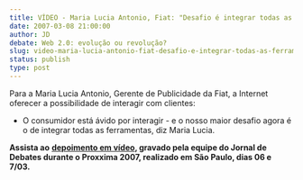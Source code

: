 ```yaml
---
title: VÍDEO - Maria Lucia Antonio, Fiat: "Desafio é integrar todas as ferramentas"
date: 2007-03-08 21:00:00
author: JD
debate: Web 2.0: evolução ou revolução?
slug: video-maria-lucia-antonio-fiat-desafio-e-integrar-todas-as-ferramentas
status: publish 
type: post
---
```


Para a Maria Lucia Antonio, Gerente de Publicidade da Fiat, a Internet oferecer a possibilidade de interagir com clientes:   
  
- O consumidor está ávido por interagir - e o nosso maior desafio agora é o de integrar todas as ferramentas, diz Maria Lucia.  
  
**Assista ao** [**depoimento em vídeo**](http://www.youtube.com/watch?v=tVYEMWg9CBY)**, gravado pela equipe do Jornal de Debates durante o Proxxima 2007, realizado em São Paulo, dias 06 e 7/03.**  
  
  

